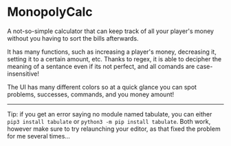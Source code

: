 # MonopolyCalc

A not-so-simple calculator that can keep track of all your player's money without you having to sort the bills afterwards.

It has many functions, such as increasing a player's money, decreasing it, setting it to a certain amount, etc. Thanks to regex, it is able to decipher the meaning of a sentance even if its not perfect, and all comands are case-insensitive!

The UI has many different colors so at a quick glance you can spot problems, successes, commands, and you money amount!

---

Tip: if you get an error saying no module named tabulate, you can either `pip3 install tabulate` or  `python3 -m pip install tabulate`. Both work, however make sure to try relaunching your editor, as that fixed the problem for me several times...
